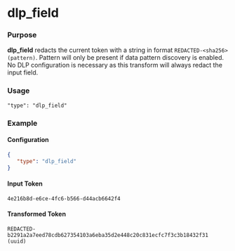 # dlp_field

### Purpose

**dlp_field** redacts the current token with a string in format `REDACTED-<sha256> (pattern)`. Pattern will only be present if data pattern discovery is enabled. No DLP configuration is necessary as this transform will always redact the input field.

### Usage

```
"type": "dlp_field"
```

### Example

#### Configuration

```json
{
   "type": "dlp_field"
}
```

#### Input Token

`4e216b8d-e6ce-4fc6-b566-d44acb6642f4`

#### Transformed Token

`REDACTED-b2291a2a7eed78cdb627354103a6eba35d2e448c20c831ecfc7f3c3b18432f31 (uuid)`
